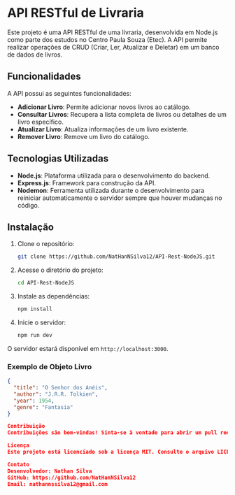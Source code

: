 # API RESTful de Livraria

Este projeto é uma API RESTful de uma livraria, desenvolvida em Node.js como parte dos estudos no Centro Paula Souza (Etec). A API permite realizar operações de CRUD (Criar, Ler, Atualizar e Deletar) em um banco de dados de livros.

## Funcionalidades

A API possui as seguintes funcionalidades:
- **Adicionar Livro**: Permite adicionar novos livros ao catálogo.
- **Consultar Livros**: Recupera a lista completa de livros ou detalhes de um livro específico.
- **Atualizar Livro**: Atualiza informações de um livro existente.
- **Remover Livro**: Remove um livro do catálogo.

## Tecnologias Utilizadas

- **Node.js**: Plataforma utilizada para o desenvolvimento do backend.
- **Express.js**: Framework para construção da API.
- **Nodemon**: Ferramenta utilizada durante o desenvolvimento para reiniciar automaticamente o servidor sempre que houver mudanças no código.

## Instalação

1. Clone o repositório:
    ```bash
    git clone https://github.com/NatHanNSilva12/API-Rest-NodeJS.git
    ```

2. Acesse o diretório do projeto:
    ```bash
    cd API-Rest-NodeJS
    ```

3. Instale as dependências:
    ```bash
    npm install
    ```

4. Inicie o servidor:
    ```bash
    npm run dev
    ```

O servidor estará disponível em `http://localhost:3000`.

### Exemplo de Objeto Livro
```json
{
  "title": "O Senhor dos Anéis",
  "author": "J.R.R. Tolkien",
  "year": 1954,
  "genre": "Fantasia"
}

Contribuição
Contribuições são bem-vindas! Sinta-se à vontade para abrir um pull request ou relatar um problema.

Licença
Este projeto está licenciado sob a licença MIT. Consulte o arquivo LICENSE para mais detalhes.

Contato
Desenvolvedor: Nathan Silva
GitHub: https://github.com/NatHanNSilva12
Email: nathannssilva12@gmail.com
